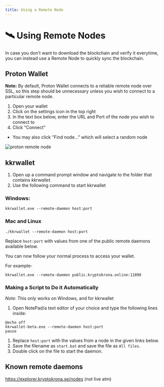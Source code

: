```yaml
---
title: Using a Remote Node
---
```


# 🛰 Using Remote Nodes

In case you don't want to download the blockchain and verify it everytime, you can instead use a Remote Node to quickly sync the blockchain.

## Proton Wallet

**Note:** By default, Proton Wallet connects to a reliable remote node over SSL, so this step should be unnecessary unless you wish to connect to a particular remote node.

1. Open your wallet
2. Click on the settings icon in the top right
3. In the text box below, enter the URL and Port of the node you wish to connect to
4. Click "Connect"

* You may also click "Find node..." which will select a random node

![proton remote node](../../assets/kryptokrona-remote-nodes.png)

## kkrwallet

1. Open up a command prompt window and navigate to the folder that contains _kkrwallet_.
2. Use the following command to start kkrwallet

### Windows:

```
kkrwallet.exe --remote-daemon host:port
```

### Mac and Linux

```
./kkrwallet --remote-daemon host:port
```

Replace `host:port` with values from one of the public remote daemons available below.

You can now follow your normal process to access your wallet.

For example-

```
kkrwallet.exe --remote-daemon public.kryptokrona.online:11898
```

### Making a Script to Do it Automatically

_Note_: This only works on Windows, and for kkrwallet

1. Open NotePad/a text editor of your choice and type the following lines inside:

```
@echo off
kkrwallet-beta.exe --remote-daemon host:port
pause
```

1. Replace `host:port` with the values from a node in the given links below.
2. Save the filename as `start.bat` and save the file as `All files`.
3. Double click on the file to start the daemon.

## Known remote daemons

https://explorer.kryptokrona.se/nodes (not live atm)
